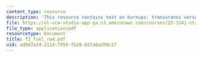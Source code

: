 ```yaml
---
content_type: resource
description: 'This resource contains text on burnups: transuranus versus frey.'
file: https://ol-ocw-studio-app-qa.s3.amazonaws.com/courses/22-314j-structural-mechanics-in-nuclear-power-technology-fall-2006/ad8d7a1421147959fb2902fa8a209c27_f2_fuel_rod.pdf
file_type: application/pdf
resourcetype: Document
title: f2_fuel_rod.pdf
uid: ad8d7a14-2114-7959-fb29-02fa8a209c27
---
```

